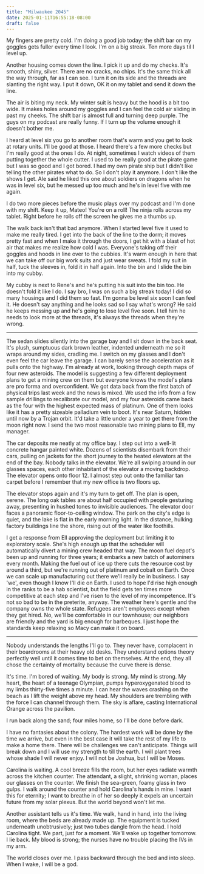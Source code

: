 ```yaml
---
title: "Milwaukee 2045"
date: 2025-01-11T16:55:18-08:00
draft: false
---
```


My fingers are pretty cold. I'm doing a good job today; the shift bar on my goggles gets fuller every time I look. I'm on a big streak. Ten more days til I level up.

Another housing comes down the line. I pick it up and do my checks. It's smooth, shiny, silver. There are no cracks, no chips. It's the same thick all the way through, far as I can see. I turn it on its side and the threads are slanting the right way. I put it down, OK it on my tablet and send it down the line.

The air is biting my neck. My winter suit is heavy but the hood is a bit too wide. It makes holes around my goggles and I can feel the cold air sliding in past my cheeks. The shift bar is almost full and turning deep purple. The guys on my podcast are really funny. If I turn up the volume enough it doesn't bother me. 

I heard at level six you go to another room that's warm and you get to look at rotary units. I'll be good at those. I heard there's a few more checks but I'm really good at the ones I do. At night, sometimes I watch videos of them putting together the whole cutter. I used to be really good at the pirate game but I was so good and I got bored. I had my own pirate ship but I didn't like telling the other pirates what to do. So I don't play it anymore. I don't like the shows I get. Ale said he liked this one about soldiers on dragons when he was in level six, but he messed up too much and he's in level five with me again. 

I do two more pieces before the music plays over my podcast and I'm done with my shift. Keep it up, Mateo! You're on a roll! The ninja rolls across my tablet. Right before he rolls off the screen he gives me a thumbs up. 

The walk back isn't that bad anymore. When I started level five it used to make me really tired. I get into the back of the line to the dorm; it moves pretty fast and when I make it through the doors, I get hit with a blast of hot air that makes me realize how cold I was. Everyone's taking off their goggles and hoods in line over to the cubbies. It's warm enough in here that we can take off our big work suits and just wear sweats. I fold my suit in half, tuck the sleeves in, fold it in half again. Into the bin and I slide the bin into my cubby.

My cubby is next to Rene's and he's putting his suit into the bin too. He doesn't fold it like I do. I say bro, I was on such a big streak today! I did so many housings and I did them so fast. I'm gonna be level six soon I can feel it. He doesn't say anything and he looks sad so I say what's wrong? He said he keeps messing up and he's going to lose level five soon. I tell him he needs to look more at the threads, it's always the threads when they're wrong. 

-------------------------

The sedan slides silently into the garage bay and I sit down in the back seat. It's plush, sumptuous dark brown leather, indented underneath me so it wraps around my sides, cradling me. I switch on my glasses and I don't even feel the car leave the garage. I can barely sense the acceleration as it pulls onto the highway. I'm already at work, looking through depth maps of four new asteroids. The model is suggesting a few different deployment plans to get a mining crew on them but everyone knows the model's plans are pro forma and overconfident. We got data back from the first batch of physical trips last week and the news is mixed. We used the info from a few sample drillings to recalibrate our model, and my four asteroids came back as the four with the highest expected mass of platinum. One of them looks like it has a pretty sizeable palladium vein to boot. It's near Saturn, hidden until now by a Trojan orbit. It'd take a little under a year to get there from the moon right now. I send the two most reasonable two mining plans to Ell, my manager. 

The car deposits me neatly at my office bay. I step out into a well-lit concrete hangar painted white. Dozens of scientists disembark from their cars, pulling on jackets for the short journey to the heated elevators at the end of the bay. Nobody talks in the elevator. We're all swiping around in our glasses spaces, each other inhabitant of the elevator a moving backdrop. The elevator opens onto floor 12. I almost step out onto the familiar tan carpet before I remember that my new office is two floors up. 

The elevator stops again and it's my turn to get off. The plan is open, serene. The long oak tables are about half occupied with people gesturing away, presenting in hushed tones to invisible audiences. The elevator door faces a panoramic floor-to-ceiling window. The park on the city's edge is quiet, and the lake is flat in the early morning light. In the distance, hulking factory buildings line the shore, rising out of the water like foothills. 

I get a response from Ell approving the deployment but limiting it to exploratory scale. She's high enough up that the scheduler will automatically divert a mining crew headed that way. The moon fuel depot's been up and running for three years; it embarks a new batch of autominers every month. Making the fuel out of ice up there cuts the resource cost by around a third, but we're running out of platinum and cobalt on Earth. Once we can scale up manufacturing out there we'll really be in business. I say 'we', even though I know I'll die on Earth. I used to hope I'd rise high enough in the ranks to be a hab scientist, but the field gets ten times more competitive at each step and I've risen to the level of my incompetence. It's not so bad to be in the preterite, anyway. The weather here's gentle and the company owns the whole state. Refugees aren't employees except when they get hired. No, we'll be comfortable in our townhouse; our neighbors are friendly and the yard is big enough for barbeques. I just hope the standards keep relaxing so Macy can make it on board. 

-----------------------------
Nobody understands the lengths I'll go to. They never have, complacent in their boardrooms at their heavy old desks. They understand options theory perfectly well until it comes time to bet on themselves. At the end, they all chose the certainty of mortality because the curve there is dense.

It's time. I'm bored of waiting. My body is strong. My mind is strong. My heart, the heart of a teenage Olympian, pumps hyperoxygenated blood to my limbs thirty-five times a minute. I can hear the waves crashing on the beach as I lift the weight above my head. My shoulders are trembling with the force I can channel through them. The sky is aflare, casting International Orange across the pavilion. 

I run back along the sand; four miles home, so I'll be done before dark. 

I have no fantasies about the colony. The hardest work will be done by the time we arrive, but even in the best case it will take the rest of my life to make a home there. There will be challenges we can't anticipate. Things will break down and I will use my strength to till the earth. I will plant trees whose shade I will never enjoy. I will not be Joshua, but I will be Moses. 

Carolina is waiting. A cool breeze fills the room, but her eyes radiate warmth across the kitchen counter. The attendant, a slight, shrinking woman, places our glasses on the counter. We finish the sea-green, foamy glass in two gulps. I walk around the counter and hold Carolina's hands in mine. I want this for eternity; I want to breathe in of her so deeply it expels an uncertain future from my solar plexus. But the world beyond won't let me. 

Another assistant tells us it's time. We walk, hand in hand, into the living room, where the beds are already made up. The equipment is tucked underneath unobtrusively; just two tubes dangle from the head. I hold Carolina tight. We part, just for a moment. We'll wake up together tomorrow. I lie back. My blood is strong; the nurses have no trouble placing the IVs in my arm.

The world closes over me. I pass backward through the bed and into sleep. When I wake, I will be a god. 





